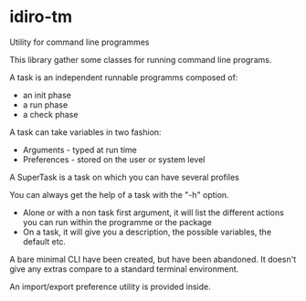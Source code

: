 # idiro-tm
Utility for command line programmes

This library gather some classes for running command line programs.

A task is an independent runnable programms composed of:
* an init phase
* a run phase
* a check phase

A task can take variables in two fashion:
* Arguments - typed at run time
* Preferences - stored on the user or system level

A SuperTask is a task on which you can have several profiles

You can always get the help of a task with the "-h" option. 
* Alone or with a non task first argument, it will list the different actions you can run within the programme or the package
* On a task, it will give you a description, the possible variables, the default etc.

A bare minimal CLI have been created, 
but have been abandoned. It doesn't give any extras compare to a standard terminal environment.

An import/export preference utility is provided inside.
